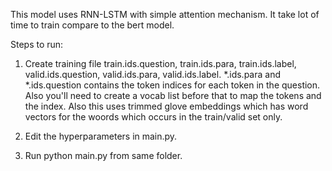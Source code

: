This model uses RNN-LSTM with simple attention mechanism. It take lot of time to train compare to the bert model. 

Steps to run:

1. Create training file train.ids.question, train.ids.para, train.ids.label, valid.ids.question, valid.ids.para, valid.ids.label. *.ids.para and *.ids.question contains the token indices for each token in the question. Also you'll need to create a vocab list before that to map the tokens and the index. Also this uses trimmed glove embeddings which has word vectors for the woords which occurs in the train/valid set only. 

2. Edit the hyperparameters in main.py.

3. Run python main.py from same folder.